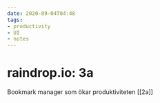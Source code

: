 ```yaml
---
date: 2020-09-04T04:48
tags:
- productivity
- UI
- notes
---
```


# raindrop.io: 3a
Bookmark manager som ökar produktiviteten
[[2a]]

